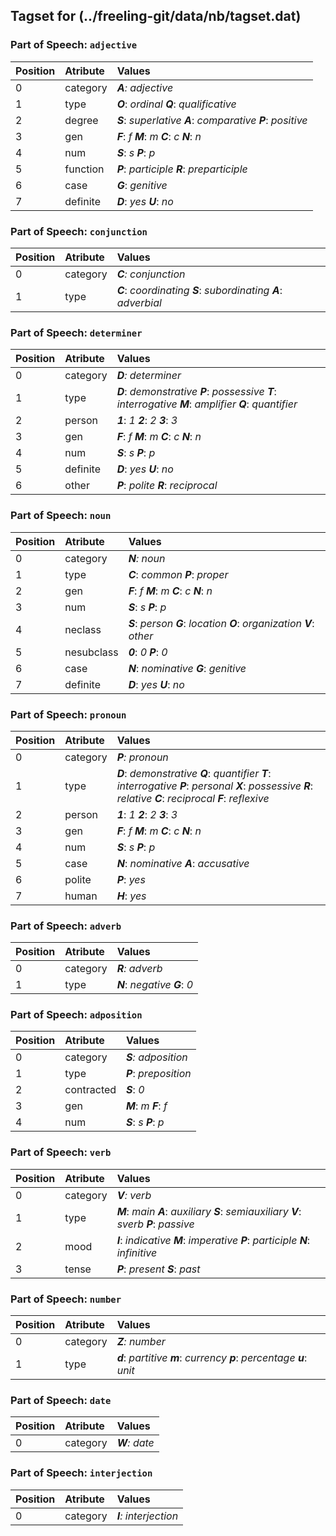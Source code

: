 ## Tagset for (../freeling-git/data/nb/tagset.dat)

### Part of Speech: `adjective`
| Position | Atribute | Values |
|:----     |:----     |:----   |
| 0        | category | _**A**: adjective_ |
| 1 | type |   _**O**_: _ordinal_   _**Q**_: _qualificative_ |
| 2 | degree |   _**S**_: _superlative_   _**A**_: _comparative_   _**P**_: _positive_ |
| 3 | gen |   _**F**_: _f_   _**M**_: _m_   _**C**_: _c_   _**N**_: _n_ |
| 4 | num |   _**S**_: _s_   _**P**_: _p_ |
| 5 | function |   _**P**_: _participle_   _**R**_: _preparticiple_ |
| 6 | case |   _**G**_: _genitive_ |
| 7 | definite |   _**D**_: _yes_   _**U**_: _no_ |
### Part of Speech: `conjunction`
| Position | Atribute | Values |
|:----     |:----     |:----   |
| 0        | category | _**C**: conjunction_ |
| 1 | type |   _**C**_: _coordinating_   _**S**_: _subordinating_   _**A**_: _adverbial_ |
### Part of Speech: `determiner`
| Position | Atribute | Values |
|:----     |:----     |:----   |
| 0        | category | _**D**: determiner_ |
| 1 | type |   _**D**_: _demonstrative_   _**P**_: _possessive_   _**T**_: _interrogative_   _**M**_: _amplifier_   _**Q**_: _quantifier_ |
| 2 | person |   _**1**_: _1_   _**2**_: _2_   _**3**_: _3_ |
| 3 | gen |   _**F**_: _f_   _**M**_: _m_   _**C**_: _c_   _**N**_: _n_ |
| 4 | num |   _**S**_: _s_   _**P**_: _p_ |
| 5 | definite |   _**D**_: _yes_   _**U**_: _no_ |
| 6 | other |   _**P**_: _polite_   _**R**_: _reciprocal_ |
### Part of Speech: `noun`
| Position | Atribute | Values |
|:----     |:----     |:----   |
| 0        | category | _**N**: noun_ |
| 1 | type |   _**C**_: _common_   _**P**_: _proper_ |
| 2 | gen |   _**F**_: _f_   _**M**_: _m_   _**C**_: _c_   _**N**_: _n_ |
| 3 | num |   _**S**_: _s_   _**P**_: _p_ |
| 4 | neclass |   _**S**_: _person_   _**G**_: _location_   _**O**_: _organization_   _**V**_: _other_ |
| 5 | nesubclass |   _**0**_: _0_   _**P**_: _0_ |
| 6 | case |   _**N**_: _nominative_   _**G**_: _genitive_ |
| 7 | definite |   _**D**_: _yes_   _**U**_: _no_ |
### Part of Speech: `pronoun`
| Position | Atribute | Values |
|:----     |:----     |:----   |
| 0        | category | _**P**: pronoun_ |
| 1 | type |   _**D**_: _demonstrative_   _**Q**_: _quantifier_   _**T**_: _interrogative_   _**P**_: _personal_   _**X**_: _possessive_   _**R**_: _relative_   _**C**_: _reciprocal_   _**F**_: _reflexive_ |
| 2 | person |   _**1**_: _1_   _**2**_: _2_   _**3**_: _3_ |
| 3 | gen |   _**F**_: _f_   _**M**_: _m_   _**C**_: _c_   _**N**_: _n_ |
| 4 | num |   _**S**_: _s_   _**P**_: _p_ |
| 5 | case |   _**N**_: _nominative_   _**A**_: _accusative_ |
| 6 | polite |   _**P**_: _yes_ |
| 7 | human |   _**H**_: _yes_ |
### Part of Speech: `adverb`
| Position | Atribute | Values |
|:----     |:----     |:----   |
| 0        | category | _**R**: adverb_ |
| 1 | type |   _**N**_: _negative_   _**G**_: _0_ |
### Part of Speech: `adposition`
| Position | Atribute | Values |
|:----     |:----     |:----   |
| 0        | category | _**S**: adposition_ |
| 1 | type |   _**P**_: _preposition_ |
| 2 | contracted |   _**S**_: _0_ |
| 3 | gen |   _**M**_: _m_   _**F**_: _f_ |
| 4 | num |   _**S**_: _s_   _**P**_: _p_ |
### Part of Speech: `verb`
| Position | Atribute | Values |
|:----     |:----     |:----   |
| 0        | category | _**V**: verb_ |
| 1 | type |   _**M**_: _main_   _**A**_: _auxiliary_   _**S**_: _semiauxiliary_   _**V**_: _sverb_   _**P**_: _passive_ |
| 2 | mood |   _**I**_: _indicative_   _**M**_: _imperative_   _**P**_: _participle_   _**N**_: _infinitive_ |
| 3 | tense |   _**P**_: _present_   _**S**_: _past_ |
### Part of Speech: `number`
| Position | Atribute | Values |
|:----     |:----     |:----   |
| 0        | category | _**Z**: number_ |
| 1 | type |   _**d**_: _partitive_   _**m**_: _currency_   _**p**_: _percentage_   _**u**_: _unit_ |
### Part of Speech: `date`
| Position | Atribute | Values |
|:----     |:----     |:----   |
| 0        | category | _**W**: date_ |
### Part of Speech: `interjection`
| Position | Atribute | Values |
|:----     |:----     |:----   |
| 0        | category | _**I**: interjection_ |
